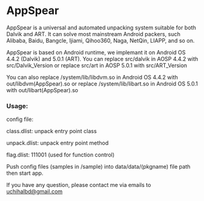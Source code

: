 # AppSpear

AppSpear is a universal and automated unpacking system suitable for both Dalvik and ART.
It can solve most mainstream Android packers, such Alibaba, Baidu, Bangcle, Ijiami, Qihoo360, Naga, NetQin, LIAPP, and so on.

AppSpear is based on Android runtime, we implemant it on Android OS 4.4.2 (Dalvik) and 5.0.1 (ART).
You can replace src/dalvik in AOSP 4.4.2 with src/Dalvik_Version 
or replace src/art in AOSP 5.0.1 with src/ART_Version

You can also replace /system/lib/libdvm.so in Android OS 4.4.2 with out/libdvm(AppSpear).so
or replace /system/lib/libart.so in Android OS 5.0.1 with out/libart(AppSpear).so

### Usage:

config file:

class.dlist: unpack entry point class

unpack.dlist: unpack entry point method

flag.dlist: 111001 (used for function control)

Push config files (samples in /sample) into data/data/(pkgname) file path then start app.

If you have any question, please contact me via emails to uchihalbd@gmail.com
